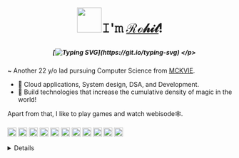 <!-- <img height="345px" width="1000px" alt="GIF" src="https://media.giphy.com/media/sOkEDFAdHCDRK/giphy.gif" /> -->

# <p align="center"> <img src="https://i.pinimg.com/originals/57/5a/20/575a20918d349a354cc636a0d49b35a0.gif" width="55" height="56" />𝙸'𝚖 [ℛℴ𝒽𝒾𝓉](https://rohits05.vercel.app/)! </p> 

##### <p align='center'> &nbsp; &nbsp; &nbsp; [![Typing SVG](https://readme-typing-svg.herokuapp.com?right=true&color=D3D3DD&lines=A+Passionate+Developer+from+India+🇮🇳+❤;)](https://git.io/typing-svg) </p>

~ Another 22 y/o lad pursuing Computer Science from [MCKVIE](http://www.mckvie.edu.in/).
* 🌱 Cloud applications, System design, DSA, and Development.
* 🤔 Build technologies that increase the cumulative density of magic in the world! 

Apart from that, I like to play games and watch webisode🕸️.
<br />
<br />
<code><img height="20" src="https://img.shields.io/badge/-Java-333333?style=flat&logo=Java&logoColor=007ACC"></code>
<code><img height="20" alt="react" src="https://img.shields.io/badge/-React-333333?style=flat&logo=react"></code>
<code><img height="20" alt="node" src="https://img.shields.io/badge/Nodejs-333333?style=flat&logo=nodejs"></code>
<code><img height="20" alt="mongodb" src="https://img.shields.io/badge/-MongoDB-333333?style=flat&logo=mongodb"></code>
<code><img height="20" alt="graphql" src="https://img.shields.io/badge/-Nextjs-333333?style=flat&logo=nextjs"></code>
<code><img height="20" alt="nodejs" src="https://img.shields.io/badge/-MySql-333333?style=flat&logo=mysql"></code>
<code><img height="20" alt="express" src="https://img.shields.io/badge/-Express-333333?style=flat&logo=expressjs"></code>
<code><img height="20" alt="git" src="https://img.shields.io/badge/Git-333333?style=flat&logo=git"></code>
<code><img height="20" alt="aws" src="https://img.shields.io/badge/AWS-333333?style=flat&logo=caws"></code>
<code><img height="20" alt="openai" src="https://img.shields.io/badge/-OPenAI-333333?style=flat&logo=openai"></code>
<code><img height="20" alt="typescript" src="https://img.shields.io/badge/-TypeScript-333333?style=flat&logo=typescript" > </code>

<details>
  
###### <p align='center'> HackToBerFest Holopins: <p>
    
  [![@rohits05's Holopin board](https://holopin.me/rohits05)](https://holopin.io/@rohits05)

  ###### <p align='center'> GitHub Analytics: </p>
<table style="width:100%">
  <tr>
    <td> &nbsp; &nbsp; &nbsp; <img src="https://github-readme-stats.vercel.app/api?username=rohits05&show_icons=true&theme=tokyonight&count_private=false" alt="rohits05" /> &nbsp; &nbsp; &nbsp;</td>
   &nbsp; &nbsp; 
    <td> &nbsp; &nbsp; &nbsp; <img width="460px" src="https://github-readme-stats.vercel.app/api/top-langs/?username=rohits05&hide=html&hide_title=true&hide_border=true&layout=compact&langs_count=6&text_color=000&icon_color=fff&bg_color=0,52fa5a,4dfcff,c64dff&theme=graywhite"> &nbsp; &nbsp; &nbsp;
</td> 
  </tr>
</table>
</details>
